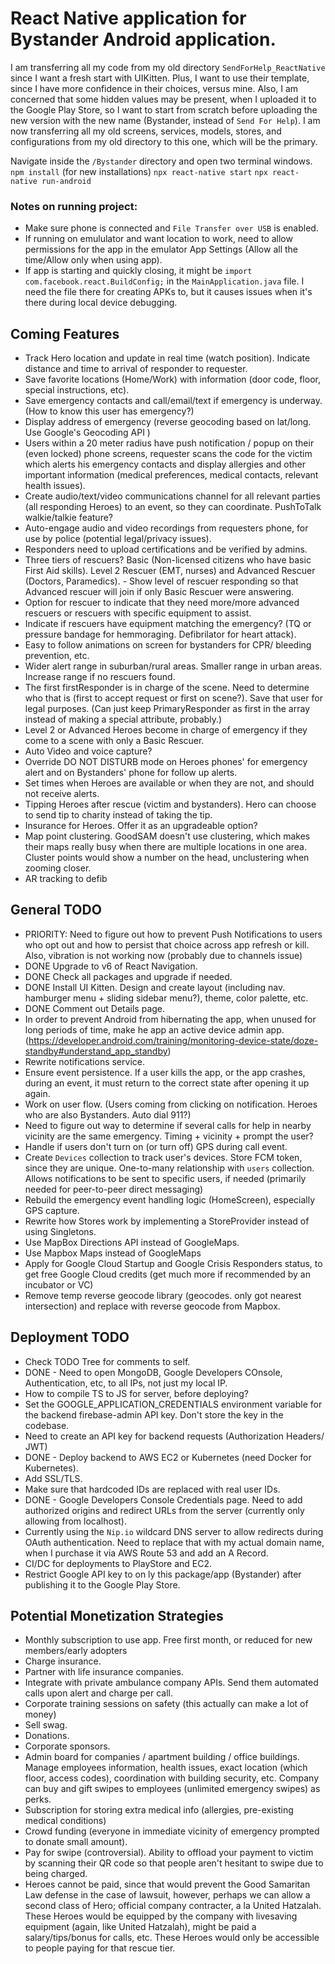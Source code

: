 # React Native application for Bystander Android application.

I am transferring all my code from my old directory `SendForHelp_ReactNative` since I want a fresh start with UIKitten. Plus, I want to use their template, since I have more confidence in their choices, versus mine. Also, I am concerned that some hidden values may be present, when I uploaded it to the Google Play Store, so I want to start from scratch before uploading the new version with the new name (Bystander, instead of `Send For Help`). I am now transferring all my old screens, services, models, stores, and configurations from my old directory to this one, which will be the primary.

Navigate inside the `/Bystander` directory and open two terminal windows.
`npm install` (for new installations)
`npx react-native start`
`npx react-native run-android`

### Notes on running project:

- Make sure phone is connected and `File Transfer over USB` is enabled.
- If running on emululator and want location to work, need to allow permissions for the app in the emulator App Settings (Allow all the time/Allow only when using app).
- If app is starting and quickly closing, it might be `import com.facebook.react.BuildConfig;` in the `MainApplication.java` file. I need the file there for creating APKs to, but it causes issues when it's there during local device debugging.

## Coming Features

- Track Hero location and update in real time (watch position). Indicate distance and time to arrival of responder to requester.
- Save favorite locations (Home/Work) with information (door code, floor, special instructions, etc).
- Save emergency contacts and call/email/text if emergency is underway. (How to know this user has emergency?)
- Display address of emergency (reverse geocoding based on lat/long. Use Google's Geocoding API )
- Users within a 20 meter radius have push notification / popup on their (even locked) phone screens, requester scans the code for the victim which alerts his emergency contacts and display allergies and other important information (medical preferences, medical contacts, relevant health issues).
- Create audio/text/video communications channel for all relevant parties (all responding Heroes) to an event, so they can coordinate. PushToTalk walkie/talkie feature?
- Auto-engage audio and video recordings from requesters phone, for use by police (potential legal/privacy issues).
- Responders need to upload certifications and be verified by admins.
- Three tiers of rescuers? Basic (Non-licensed citizens who have basic First Aid skills). Level 2 Rescuer (EMT, nurses) and Advanced Rescuer (Doctors, Paramedics). - Show level of rescuer responding so that Advanced rescuer will join if only Basic Rescuer were answering.
- Option for rescuer to indicate that they need more/more advanced rescuers or rescuers with specific equipment to assist.
- Indicate if rescuers have equipment matching the emergency? (TQ or pressure bandage for hemmoraging. Defibrilator for heart attack).
- Easy to follow animations on screen for bystanders for CPR/ bleeding prevention, etc.
- Wider alert range in suburban/rural areas. Smaller range in urban areas. Increase range if no rescuers found.
- The first firstResponder is in charge of the scene. Need to determine who that is (first to accept request or first on scene?). Save that user for legal purposes. (Can just keep PrimaryResponder as first in the array instead of making a special attribute, probably.)
- Level 2 or Advanced Heroes become in charge of emergency if they come to a scene with only a Basic Rescuer.
- Auto Video and voice capture?
- Override DO NOT DISTURB mode on Heroes phones' for emergency alert and on Bystanders' phone for follow up alerts.
- Set times when Heroes are available or when they are not, and should not receive alerts.
- Tipping Heroes after rescue (victim and bystanders). Hero can choose to send tip to charity instead of taking the tip.
- Insurance for Heroes. Offer it as an upgradeable option?
-  Map point clustering. GoodSAM doesn't use clustering, which makes their maps really busy when there are multiple locations in one area. Cluster points would show a number on the head, unclustering when zooming closer.
- AR tracking to defib

## General TODO

- PRIORITY: Need to figure out how to prevent Push Notifications to users who opt out and how to persist that choice across app refresh or kill. Also, vibration is not working now (probably due to channels issue)
- DONE Upgrade to v6 of React Navigation.
- DONE Check all packages and upgrade if needed.
- DONE Install UI Kitten. Design and create layout (including nav. hamburger menu + sliding sidebar menu?), theme, color palette, etc. 
- DONE Comment out Details page.
- In order to prevent Android from hibernating the app, when unused for long periods of time, make he app an active device admin app. (https://developer.android.com/training/monitoring-device-state/doze-standby#understand_app_standby)
- Rewrite notifications service.
- Ensure event persistence. If a user kills the app, or the app crashes, during an event, it must return to the correct state after opening it up again.
- Work on user flow. (Users coming from clicking on notification. Heroes who are also Bystanders. Auto dial 911?)
- Need to figure out way to determine if several calls for help in nearby vicinity are the same emergency. Timing + vicinity + prompt the user?
- Handle if users don't turn on (or turn off) GPS during call event.
- Create `Devices` collection to track user's devices. Store FCM token, since they are unique. One-to-many relationship with `users` collection. Allows notifications to be sent to specific users, if needed (primarily needed for peer-to-peer direct messaging)
- Rebuild the emergency event handling logic (HomeScreen), especially GPS capture.
- Rewrite how Stores work by implementing a StoreProvider instead of using Singletons.
- Use MapBox Directions API instead of GoogleMaps.
- Use Mapbox Maps instead of GoogleMaps
- Apply for Google Cloud Startup and Google Crisis Responders status, to get free Google Cloud credits (get much more if recommended by an incubator or VC)
- Remove temp reverse geocode library (geocodes. only got nearest intersection) and replace with reverse geocode from Mapbox.


## Deployment TODO

- Check TODO Tree for comments to self.
- DONE - Need to open MongoDB, Google Developers COnsole, Authentication, etc, to all IPs, not just my local IP.
- How to compile TS to JS for server, before deploying?
- Set the GOOGLE_APPLICATION_CREDENTIALS environment variable for the backend firebase-admin API key. Don't store the key in the codebase.
- Need to create an API key for backend requests (Authorization Headers/ JWT)
- DONE - Deploy backend to AWS EC2 or Kubernetes (need Docker for Kubernetes).
- Add SSL/TLS.
- Make sure that hardcoded IDs are replaced with real user IDs.
- DONE - Google Developers Console Credentials page. Need to add authorized origins and redirect URLs from the server (currently only allowing from localhost).
- Currently using the `Nip.io` wildcard DNS server to allow redirects during OAuth authentication. Need to replace that with my actual domain name, when I purchase it via AWS Route 53 and add an A Record.
- CI/DC for deployments to PlayStore and EC2.
- Restrict Google API key to on ly this package/app (Bystander) after publishing it to the Google Play Store.

## Potential Monetization Strategies

- Monthly subscription to use app. Free first month, or reduced for new members/early adopters
- Charge insurance.
- Partner with life insurance companies.
- Integrate with private ambulance company APIs. Send them automated calls upon alert and charge per call.
- Corporate training sessions on safety (this actually can make a lot of money)
- Sell swag.
- Donations.
- Corporate sponsors.
- Admin board for companies / apartment building / office buildings. Manage employees information, health issues, exact location (which floor, access codes), coordination with building security, etc. Company can buy and gift swipes to employees (unlimited emergency swipes) as perks.
- Subscription for storing extra medical info (allergies, pre-existing medical conditions)
- Crowd funding (everyone in immediate vicinity of emergency prompted to donate small amount).
- Pay for swipe (controversial). Ability to offload your payment to victim by scanning their QR code so that people aren't hesitant to swipe due to being charged.
- Heroes cannot be paid, since that would prevent the Good Samaritan Law defense in the case of lawsuit, however, perhaps we can allow a second class of Hero; official company contracter, a la United Hatzalah. These Heroes would be equipped by the company with livesaving equipment (again, like United Hatzalah), might be paid a salary/tips/bonus for calls, etc. These Heroes would only be accessible to people paying for that rescue tier.
